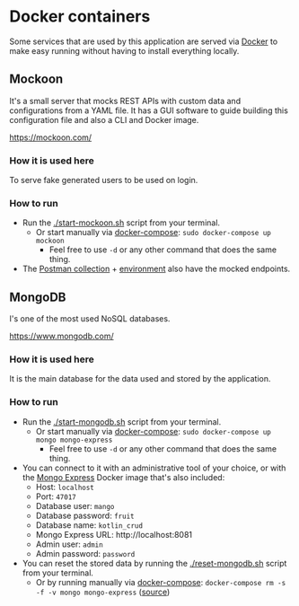 # Docker containers
Some services that are used by this application are served via [Docker](https://www.docker.com/) to make easy
running without having to install everything locally.

## Mockoon
It's a small server that mocks REST APIs with custom data and configurations from a YAML file.
It has a GUI software to guide building this configuration file and also a CLI and Docker image.

https://mockoon.com/

### How it is used here
To serve fake generated users to be used on login.

### How to run
- Run the [./start-mockoon.sh](./start-mockoon.sh) script from your terminal.
  - Or start manually via [docker-compose](https://docs.docker.com/compose/): `sudo docker-compose up mockoon`
    - Feel free to use `-d` or any other command that does the same thing.
- The [Postman collection](../docs/fernandos-kotlin-crud.postman_collection.json) + [environment](../docs/fernandos-kotlin-crud.postman_environment.json) also have the mocked endpoints.

## MongoDB
I's one of the most used NoSQL databases.

https://www.mongodb.com/

### How it is used here
It is the main database for the data used and stored by the application.

### How to run
- Run the [./start-mongodb.sh](./start-mongodb.sh) script from your terminal.
  - Or start manually via [docker-compose](https://docs.docker.com/compose/): `sudo docker-compose up mongo mongo-express`
    - Feel free to use `-d` or any other command that does the same thing.
- You can connect to it with an administrative tool of your choice, or with the [Mongo Express](https://github.com/mongo-express/mongo-express) Docker image that's also included:
  - Host: `localhost`
  - Port: `47017`
  - Database user: `mango`
  - Database password: `fruit`
  - Database name: `kotlin_crud`
  - Mongo Express URL: http://localhost:8081
  - Admin user: `admin`
  - Admin password: `password`
- You can reset the stored data by running the [./reset-mongodb.sh](./reset-mongodb.sh) script from your terminal.
  - Or by running manually via [docker-compose](https://docs.docker.com/compose/): `docker-compose rm -s -f -v mongo mongo-express` ([source](https://stackoverflow.com/a/71796529))
